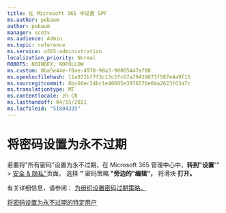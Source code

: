 ```yaml
---
title: 在 Microsoft 365 中设置 SPF
ms.author: pebaum
author: pebaum
manager: scotv
ms.audience: Admin
ms.topic: reference
ms.service: o365-administration
localization_priority: Normal
ROBOTS: NOINDEX, NOFOLLOW
ms.custom: 0ba5e44e-f0ae-4978-98a3-90065447af08
ms.openlocfilehash: 11a972bf7f3c13c2fc67a79439873f587e4a9f15
ms.sourcegitcommit: 8bc60ec34bc1e40685e3976576e04a2623f63a7c
ms.translationtype: MT
ms.contentlocale: zh-CN
ms.lasthandoff: 04/15/2021
ms.locfileid: "51804335"
---
```

# <a name="set-passwords-to-never-expire"></a>将密码设置为永不过期 

若要将"所有密码"设置为永不过期，在 Microsoft 365 管理中心中，**转到"设置**""  >  [安全 &amp; 隐私"](https://portal.office.com/adminportal/home#/settings/security)页面。 选择 **"** 密码策略 **"旁边的"编辑"，** 将滑块 **打开。**
  
有关详细信息，请参阅： [为组织设置密码过期策略。](https://docs.microsoft.com/microsoft-365/admin/manage/set-password-expiration-policy)
  
[将密码设置为永不过期的特定用户](https://docs.microsoft.com/microsoft-365/admin/add-users/set-password-to-never-expire)
  
